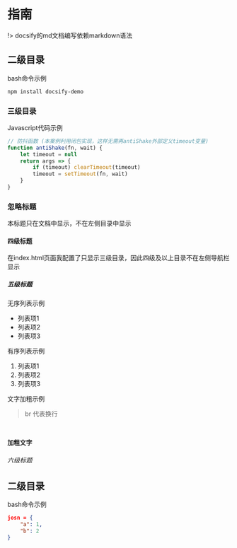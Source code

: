 # 指南

!> docsify的md文档编写依赖markdown语法

## 二级目录
bash命令示例
```Bash
npm install docsify-demo
```

### 三级目录
Javascript代码示例
```Javascript
// 防抖函数 (本案例利用闭包实现，这样无需再antiShake外部定义timeout变量)
function antiShake(fn, wait) {
    let timeout = null
    return args => {
        if (timeout) clearTimeout(timeout)
        timeout = setTimeout(fn, wait)
    }
}
```

### 忽略标题 <!-- {docsify-ignore} -->
本标题只在文档中显示，不在左侧目录中显示

#### 四级标题
在index.html页面我配置了只显示三级目录，因此四级及以上目录不在左侧导航栏显示

##### 五级标题
无序列表示例
- 列表项1
- 列表项2
- 列表项3

有序列表示例
1. 列表项1
2. 列表项2
3. 列表项3

文字加粗示例
> br 代表换行
<br/> 

**加粗文字**

###### 六级标题

## 二级目录
bash命令示例
```Json
josn = {
    "a": 1,
    "b": 2
}
```